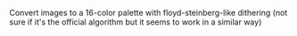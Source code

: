 Convert images to a 16-color palette with floyd-steinberg-like dithering (not sure if it's the official algorithm but it seems to work in a similar way)
